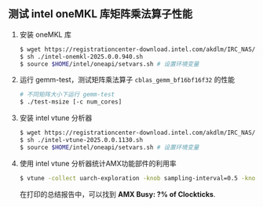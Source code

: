 ## 测试 intel oneMKL 库矩阵乘法算子性能

1. 安装 oneMKL 库

   ```bash
   $ wget https://registrationcenter-download.intel.com/akdlm/IRC_NAS/79153e0f-74d7-45af-b8c2-258941adf58a/intel-onemkl-2025.0.0.940.sh
   $ sh ./intel-onemkl-2025.0.0.940.sh
   $ source $HOME/intel/oneapi/setvars.sh # 设置环境变量
   ```

2. 运行 gemm-test，测试矩阵乘法算子 `cblas_gemm_bf16bf16f32` 的性能

   ```bash
   # 不同矩阵大小下运行 gemm-test
   $ ./test-msize [-c num_cores]
   ```

3. 安装 intel vtune 分析器

   ```bash
   $ wget https://registrationcenter-download.intel.com/akdlm/IRC_NAS/e7797b12-ce87-4df0-aa09-df4a272fc5d9/intel-vtune-2025.0.0.1130.sh
   $ sh ./intel-vtune-2025.0.0.1130.sh
   $ source $HOME/intel/oneapi/setvars.sh # 设置环境变量
   ```

4. 使用 intel vtune 分析器统计AMX功能部件的利用率
   ```bash
   $ vtune -collect uarch-exploration -knob sampling-interval=0.5 -knob pmu-collection-mode=summary -r ./perf/ -- ./test-msize.sh [-c num_cores]
   ```
   在打印的总结报告中，可以找到 **AMX Busy: ?% of Clockticks**.